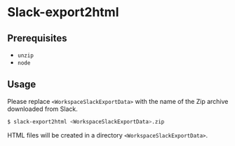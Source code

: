 # Slack-export2html

## Prerequisites

- `unzip`
- `node`

## Usage

Please replace `<WorkspaceSlackExportData>` with the name of the Zip archive downloaded from Slack.

```bash
$ slack-export2html <WorkspaceSlackExportData>.zip
```

HTML files will be created in a directory `<WorkspaceSlackExportData>`.
